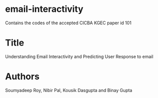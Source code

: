 # email-interactivity
Contains the codes of the accepted CICBA KGEC paper id 101

# Title
Understanding Email Interactivity and Predicting User Response to email

# Authors
Soumyadeep Roy, Nibir Pal, Kousik Dasgupta and Binay Gupta
